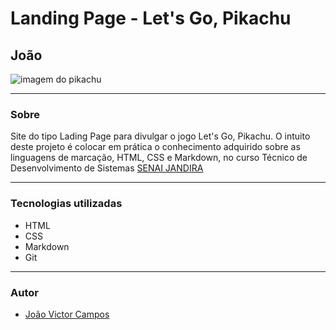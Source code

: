 # Landing Page - Let's Go, Pikachu

## João

![imagem do pikachu](./screenshot/Captura%20de%20Tela%202024-09-04%20às%2009.04.16.png)

---

### Sobre
Site do tipo Lading Page para divulgar o jogo Let's Go, Pikachu.
O intuito deste projeto é colocar em prática o conhecimento
adquirido  sobre as linguagens de marcação, HTML, CSS e Markdown, no curso Técnico de Desenvolvimento de Sistemas [SENAI JANDIRA](https://sp.senai.br/unidade/jandira/)

---

### Tecnologias utilizadas

- HTML
- CSS
- Markdown
- Git

---

### Autor
- [João Victor Campos](https://github.com/campoos)